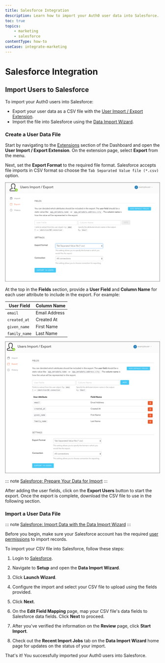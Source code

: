 ```yaml
---
title: Salesforce Integration
description: Learn how to import your Auth0 user data into Salesforce.
toc: true
topics:
    - marketing
    - salesforce
contentType: how-to
useCase: integrate-marketing
---
```


# Salesforce Integration

## Import Users to Salesforce

To import your Auth0 users into Salesforce:

- Export your user data as a CSV file with the [User Import / Export Extension](/extensions/user-import-export).
- Import the file into Salesforce using the [Data Import Wizard](https://help.salesforce.com/articleView?id=data_import_wizard.htm).

### Create a User Data File

Start by navigating to the [Extensions](${manage_url}/#/extensions) section of the Dashboard and open the **User Import / Export Extension**. On the extension page, select **Export** from the menu.

Next, set the **Export Format** to the required file format. Salesforce accepts file imports in CSV format so choose the `Tab Separated Value file (*.csv)` option.

![User Import/Export Extension Format](/media/articles/integrations/marketing/import-export-set-format.png)

At the top in the **Fields** section, provide a **User Field** and **Column Name** for each user attribute to include in the export. For example:

User Field | Column Name
-----------|------------
`email` | Email Address
`created_at` | Created At
`given_name` | First Name
`family_name` | Last Name

![User Import/Export Extension Fields](/media/articles/integrations/marketing/import-export-fields.png)

::: note
[Salesforce: Prepare Your Data for Import](https://help.salesforce.com/articleView?id=import_prepare.htm)
:::

After adding the user fields, click on the **Export Users** button to start the export. Once the export is complete, download the CSV file to use in the following section.

### Import a User Data File

::: note
[Salesforce: Import Data with the Data Import Wizard](https://help.salesforce.com/articleView?id=import_with_data_import_wizard.htm)
:::

Before you begin, make sure your Salesforce account has the required [user permissions](https://help.salesforce.com/articleView?id=faq_import_general_permissions.htm) to import records.

To import your CSV file into Salesforce, follow these steps:

1. Login to [Salesforce](https://login.salesforce.com/).

2. Navigate to **Setup** and open the **Data Import Wizard**.

4. Click **Launch Wizard**.

5. Configure the import and select your CSV file to upload using the fields provided.

6. Click **Next**.

7. On the **Edit Field Mapping** page, map your CSV file's data fields to Salesforce data fields. Click **Next** to proceed.

8. After you've verified the information on the **Review** page, click **Start Import**.

9. Check out the **Recent Import Jobs** tab on the **Data Import Wizard** home page for updates on the status of your import.

That's it! You successfully imported your Auth0 users into Salesforce.

